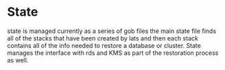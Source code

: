 # State

state is managed currently as a series of gob files the main state file finds all of the stacks that have been created by lats and then each stack contains all of the info needed to restore a database or cluster. State manages the interface with rds and KMS as part of the restoration process as well.